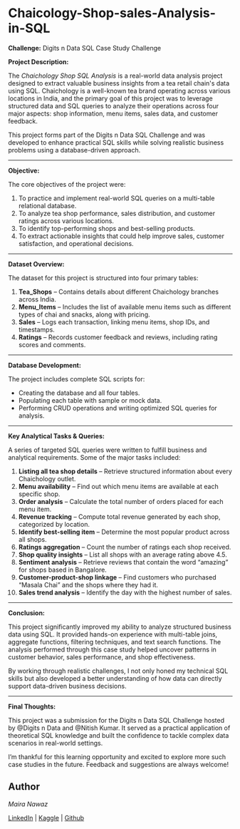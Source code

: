 # Chaicology-Shop-sales-Analysis-in-SQL 


**Challenge:** Digits n Data SQL Case Study Challenge

**Project Description:**

The *Chaichology Shop SQL Analysis* is a real-world data analysis project designed to extract valuable business insights from a tea retail chain's data using SQL. Chaichology is a well-known tea brand operating across various locations in India, and the primary goal of this project was to leverage structured data and SQL queries to analyze their operations across four major aspects: shop information, menu items, sales data, and customer feedback.

This project forms part of the Digits n Data SQL Challenge and was developed to enhance practical SQL skills while solving realistic business problems using a database-driven approach.

---

**Objective:**

The core objectives of the project were:

1. To practice and implement real-world SQL queries on a multi-table relational database.
2. To analyze tea shop performance, sales distribution, and customer ratings across various locations.
3. To identify top-performing shops and best-selling products.
4. To extract actionable insights that could help improve sales, customer satisfaction, and operational decisions.

---

**Dataset Overview:**

The dataset for this project is structured into four primary tables:

1. **Tea\_Shops** – Contains details about different Chaichology branches across India.
2. **Menu\_Items** – Includes the list of available menu items such as different types of chai and snacks, along with pricing.
3. **Sales** – Logs each transaction, linking menu items, shop IDs, and timestamps.
4. **Ratings** – Records customer feedback and reviews, including rating scores and comments.

---

**Database Development:**

The project includes complete SQL scripts for:

* Creating the database and all four tables.
* Populating each table with sample or mock data.
* Performing CRUD operations and writing optimized SQL queries for analysis.

---

**Key Analytical Tasks & Queries:**

A series of targeted SQL queries were written to fulfill business and analytical requirements. Some of the major tasks included:

1. **Listing all tea shop details** – Retrieve structured information about every Chaichology outlet.
2. **Menu availability** – Find out which menu items are available at each specific shop.
3. **Order analysis** – Calculate the total number of orders placed for each menu item.
4. **Revenue tracking** – Compute total revenue generated by each shop, categorized by location.
5. **Identify best-selling item** – Determine the most popular product across all shops.
6. **Ratings aggregation** – Count the number of ratings each shop received.
7. **Shop quality insights** – List all shops with an average rating above 4.5.
8. **Sentiment analysis** – Retrieve reviews that contain the word “amazing” for shops based in Bangalore.
9. **Customer-product-shop linkage** – Find customers who purchased “Masala Chai” and the shops where they had it.
10. **Sales trend analysis** – Identify the day with the highest number of sales.

---

**Conclusion:**

This project significantly improved my ability to analyze structured business data using SQL. It provided hands-on experience with multi-table joins, aggregate functions, filtering techniques, and text search functions. The analysis performed through this case study helped uncover patterns in customer behavior, sales performance, and shop effectiveness.

By working through realistic challenges, I not only honed my technical SQL skills but also developed a better understanding of how data can directly support data-driven business decisions.

---

**Final Thoughts:**

This project was a submission for the Digits n Data SQL Challenge hosted by @Digits n Data and @Nitish Kumar. It served as a practical application of theoretical SQL knowledge and built the confidence to tackle complex data scenarios in real-world settings.

I’m thankful for this learning opportunity and excited to explore more such case studies in the future. Feedback and suggestions are always welcome!


##  Author

*Maira Nawaz*

[LinkedIn](https://www.linkedin.com/in/mairanawaz/) | [Kaggle](https://www.kaggle.com/mairanawaz) | [Github](https://github.com/Maira-Nawaz)
